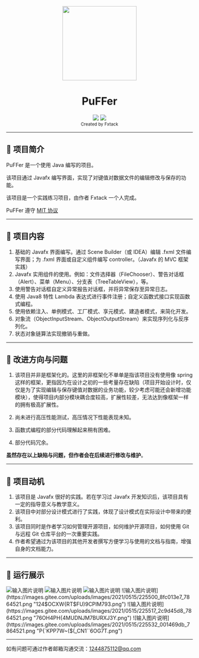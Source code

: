 <div align="center"><img width="200" src="https://images.gitee.com/uploads/images/2021/0515/223435_47e656ad_7864521.png"/>
<h1> PuFFer </h1>
<div>
<img src="https://img.shields.io/badge/Jdk-1.8-green.svg?style=flat-square">
<img src="https://img.shields.io/badge/License-MIT-orange?style=flat-square">
</div>
<small>Created by Fxtack</small>
</div>


---------------

## 📌 项目简介

  PuFFer 是一个使用 Java 编写的项目。

  该项目通过 Javafx 编写界面，实现了对键值对数据文件的编辑修改与保存的功能。

  该项目是一个实践练习项目，由作者 Fxtack 一个人完成。

  PuFFer 遵守 [MIT 协议](https://gitee.com/Fxtack/PuFFer/blob/master/LICENSE)

---------------

## 📌 项目内容

1. 基础的 Javafx 界面编写。通过 Scene Builder（或 IDEA）编辑 .fxml 文件编写界面；为 .fxml 界面或自定义组件编写 controller。（Javafx 的 MVC 框架实践）
2. Javafx 实用组件的使用。例如：文件选择器（FileChooser）、警告对话框（Alert）、菜单（Menu）、分支表（TreeTableView），等。
3. 使用警告对话框自定义异常报告对话框，并将异常保存至异常日志。
4. 使用 Java8 特性 Lambda 表达式进行事件注册；自定义函数式接口实现函数式编程。
5. 使用依赖注入、单例模式、工厂模式、享元模式、建造者模式，来简化开发。
6. 对象流（ObjectInputStream、ObjectOutputStream）来实现序列化与反序列化。
7. 状态对象链算法实现撤销与重做。

------------

## 📌 改进方向与问题

1. 该项目并非是框架化的。这里的非框架化不单单是指该项目没有使用像 spring 这样的框架，更指因为在设计之初的一些考量存在缺陷（项目开始设计时，仅仅是为了实现编辑与保存键值对数据的业务功能，较少考虑可能还会新增功能模块），使得项目内部分模块耦合度较高，扩展性较差，无法达到像框架一样的拥有极高扩展性。

2. 尚未进行高压性能测试，高压情况下性能表现未知。

3. 函数式编程的部分代码理解起来稍有困难。

4. 部分代码冗余。

**虽然存在以上缺陷与问题，但作者会在后续进行修改与维护**。

--------------------

## 📌 项目动机

1. 该项目是 Javafx 很好的实践。若在学习过 Javafx 开发知识后，该项目具有一定的指导意义与教学意义。
2. 该项目中对部分设计模式进行了实践，体现了设计模式在实际设计中带来的便利。
3. 该项目同时是作者学习如何管理开源项目，如何维护开源项目，如何使用 Git 与远程 Git 仓库平台的一次重要实践。
4. 作者希望通过为该项目的其他开发者撰写方便学习与使用的文档与指南，增强自身的文档能力。

---------------------------

## 📌 运行展示



![输入图片说明](https://images.gitee.com/uploads/images/2021/0515/222546_cf0a8722_7864521.png "Y%NR0S`F5`Z1EEB[Q%LUV4W.png")
![输入图片说明](https://images.gitee.com/uploads/images/2021/0515/225439_a14ee41d_7864521.png "IGCPLPU@7N5X)_1OZ4H664W.png")
![输入图片说明](https://images.gitee.com/uploads/images/2021/0515/225620_691d3044_7864521.png "$U$I)N1I[VU`1J{ZPV7K6[O.png")
![输入图片说明](https://images.gitee.com/uploads/images/2021/0515/225500_8fc013e7_7864521.png "124$OCXW{RT$FU)9CPIM793.png")
![输入图片说明](https://images.gitee.com/uploads/images/2021/0515/225517_2c9d45d8_7864521.png "76OH4PH{4MUDNJM7BURXJ3Y.png")
![输入图片说明](https://images.gitee.com/uploads/images/2021/0515/225532_001469db_7864521.png "P{`KPP7W~($(_CN1``6OG7T.png")

---------

如有问题可通过作者邮箱沟通交流：1244875112@qq.com